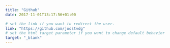 ```yaml
---
title: "Github"
date: 2017-11-01T13:17:56+01:00

# set the link if you want to redirect the user.
link: "https://github.com/joostvdg"
# set the html target parameter if you want to change default behavior
target: "_blank"
---
```

